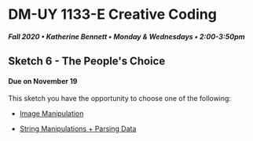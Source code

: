 # DM-UY 1133-E Creative Coding
##### Fall 2020 • Katherine Bennett • Monday & Wednesdays • 2:00-3:50pm 

## Sketch 6 - The People's Choice

#### Due on November 19


This sketch you have the opportunity to choose one of the following:


* [Image Manipulation](Image_Text_Sketch.md)

* [String Manipulations + Parsing Data](StringManipulation.md)


